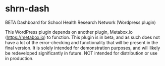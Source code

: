 # shrn-dash
BETA Dashboard for School Health Research Network (Wordpress plugin)

This WordPress plugin depends on another plugin, Metabox.io (https://metabox.io) to function. 
This plugin is in beta, and as such does not have a lot of the error-checking and functionality that will be present in the final version.
It is solely intended for demonstration purposes, and will likely be redeveloped significantly in future. NOT intended for distribution or use in production.
